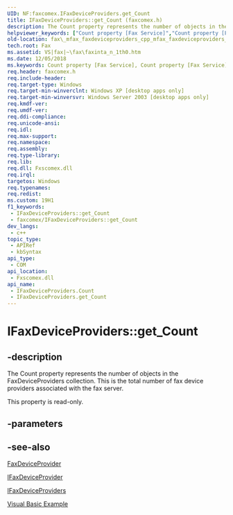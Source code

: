 ```yaml
---
UID: NF:faxcomex.IFaxDeviceProviders.get_Count
title: IFaxDeviceProviders::get_Count (faxcomex.h)
description: The Count property represents the number of objects in the FaxDeviceProviders collection. This is the total number of fax device providers associated with the fax server.
helpviewer_keywords: ["Count property [Fax Service]","Count property [Fax Service]","IFaxDeviceProviders interface","IFaxDeviceProviders interface [Fax Service]","Count property","IFaxDeviceProviders.Count","IFaxDeviceProviders.get_Count","IFaxDeviceProviders::Count","IFaxDeviceProviders::get_Count","_mfax_faxdeviceproviders.count","fax._mfax_faxdeviceproviders_count","fax._mfax_faxdeviceproviders_cpp_mfax_faxdeviceproviders_count_cpp","faxcomex/IFaxDeviceProviders::Count","faxcomex/IFaxDeviceProviders::get_Count","get_Count"]
old-location: fax\_mfax_faxdeviceproviders_cpp_mfax_faxdeviceproviders_count_cpp.htm
tech.root: Fax
ms.assetid: VS|fax|~\fax\faxinta_n_1th0.htm
ms.date: 12/05/2018
ms.keywords: Count property [Fax Service], Count property [Fax Service],IFaxDeviceProviders interface, IFaxDeviceProviders interface [Fax Service],Count property, IFaxDeviceProviders.Count, IFaxDeviceProviders.get_Count, IFaxDeviceProviders::Count, IFaxDeviceProviders::get_Count, _mfax_faxdeviceproviders.count, fax._mfax_faxdeviceproviders_count, fax._mfax_faxdeviceproviders_cpp_mfax_faxdeviceproviders_count_cpp, faxcomex/IFaxDeviceProviders::Count, faxcomex/IFaxDeviceProviders::get_Count, get_Count
req.header: faxcomex.h
req.include-header: 
req.target-type: Windows
req.target-min-winverclnt: Windows XP [desktop apps only]
req.target-min-winversvr: Windows Server 2003 [desktop apps only]
req.kmdf-ver: 
req.umdf-ver: 
req.ddi-compliance: 
req.unicode-ansi: 
req.idl: 
req.max-support: 
req.namespace: 
req.assembly: 
req.type-library: 
req.lib: 
req.dll: Fxscomex.dll
req.irql: 
targetos: Windows
req.typenames: 
req.redist: 
ms.custom: 19H1
f1_keywords:
 - IFaxDeviceProviders::get_Count
 - faxcomex/IFaxDeviceProviders::get_Count
dev_langs:
 - c++
topic_type:
 - APIRef
 - kbSyntax
api_type:
 - COM
api_location:
 - Fxscomex.dll
api_name:
 - IFaxDeviceProviders.Count
 - IFaxDeviceProviders.get_Count
---
```


# IFaxDeviceProviders::get_Count


## -description

The Count property represents the number of objects in the FaxDeviceProviders collection. This is the total number of fax device providers associated with the fax server.

This property is read-only.

## -parameters

## -see-also

<a href="/previous-versions/windows/desktop/fax/-mfax-faxdeviceprovider">FaxDeviceProvider</a>



<a href="/previous-versions/windows/desktop/api/faxcomex/nn-faxcomex-ifaxdeviceprovider">IFaxDeviceProvider</a>



<a href="/previous-versions/windows/desktop/api/faxcomex/nn-faxcomex-ifaxdeviceproviders">IFaxDeviceProviders</a>



<a href="/previous-versions/windows/desktop/fax/-mfax-managing-fax-device-providers">Visual Basic Example</a>